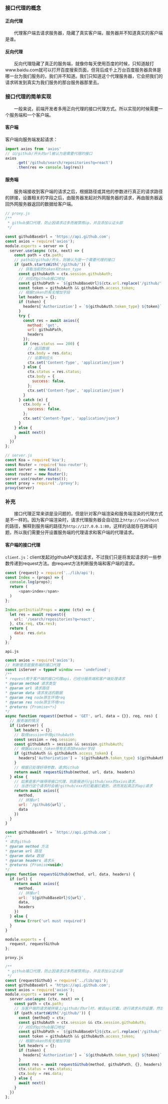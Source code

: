 ### 接口代理的概念
#### 正向代理
&#8195;&#8195;代理客户端去请求服务器，隐藏了真实客户端，服务器并不知道真实的客户端是谁。
#### 反向代理
&#8195;&#8195;反向代理隐藏了真正的服务端，就像你每天使用百度的时候，只知道敲打www.baidu.com就可以打开百度搜索页面，但背后成千上万台百度服务器具体是哪一台为我们服务的，我们并不知道。我们只知道这个代理服务器，它会把我们的请求转发到真实为我们服务的那台服务器那里去。
### 接口代理的简单实现
&#8195;&#8195;一般来说，前端开发者多用正向代理的接口代理方式。所以实现的时候需要一个服务端和一个客户端。
#### 客户端
客户端向服务端发起请求：
```javascript
import axios from 'axios'
// 以/github/开头的url被认为是需要代理的接口
axios
     .get('/github/search/repositories?q=react')
     .then(res => console.log(res))
```
#### 服务端
&#8195;&#8195;服务端接收到客户端的请求之后，根据路径或其他的参数进行真正的请求路径的拼接，设置相关的字段之后，由服务器发起对外网服务器的请求，再由服务器返回外网服务器返回的数据给客户端。
```javascript
// proxy.js
/**
 * github接口代理，防止因请求过多而被禁用ip，并且添加认证头部
 */

const githubBaseUrl = 'https://api.github.com';
const axios = require('axios');
module.exports = server => {
  server.use(async (ctx, next) => {
    const path = ctx.path;
    // path以/github/开头，则被认为是一个需要代理的接口
    if (path.startsWith('/github/')) {
      // 获取当前的token和token_type
      const githubAuth = ctx.session.githubAuth;
      // 对应的github接口地址
      const githubPath = `${githubBaseUrl}${ctx.url.replace('/github/', '/')}`;
      const token = githubAuth && githubAuth.access_token;
      // 根据token的有无增加字段
      let headers = {};
      if (token) {
        headers['Authorization'] = `${githubAuth.token_type} ${token}`
      }
      try {
        const res = await axios({
          method: 'get',
          url: githubPath,
          headers
        });
        if (res.status === 200) {
          // 返回数据
          ctx.body = res.data;
          // 设置响应头
          ctx.set('Content-Type', 'application/json')
        } else {
          ctx.status = res.status;
          ctx.body = {
            success: false,
          };
          ctx.set('Content-Type', 'application/json')
        }
      } catch (e) {
        ctx.body = {
          success: false,
        };
        ctx.set('Content-Type', 'application/json')
      }
    } else {
      await next()
    }
  })
};

// server.js
const Koa = require('koa');
const Router = require('koa-router');
const server = new Koa();
const router = new Router();
server.use(router.routes());
const proxy = require('./proxy');
proxy(server)
```
### 补充
&#8195;&#8195;接口代理正常来讲是没问题的，但是针对客户端渲染和服务端渲染的代理方式是不一样的。因为客户端渲染时，请求代理服务器会自动加上``http://localhost``的路径，解释到服务端的路径为``http://127.0.0.1:80``，这样的话就存在跨域问题，所以我们需要分开设置服务端的代理请求和客户端的代理请求。  
#### 客户端的接口代理
``client.js``：client发起对githubAPI发起请求，不过我们只是将发起请求的一些参数传递到request方法。由request方法判断服务端和客户端的请求。
```javascript
const {request} = require('../lib/api');
const Index = (props) => {
  console.log(props);
  return (
      <span>index</span>
  )
};

Index.getInitialProps = async (ctx) => {
  let res = await request({
    url: '/search/repositories?q=react',
  }, ctx.req, ctx.res);
  return {
    data: res.data
  }
};
```
``api.js``

```javascript
const axios = require('axios');
// 判断是否是服务端的接口代理
const isServer = typeof window === 'undefined';
/**
* request用于客户端的接口代理api，已经分服务端和客户端处理请求
* @param method 请求类型
* @param url 请求路径
* @param data 请求发送的数据
* @param req node原生环境req
* @param res node原生环境res
* @returns {Promise<*>}
*/
async function request({method = 'GET', url, data = {}}, req, res) {
  // 服务端的情况
  if (isServer) {
    let headers = {};
    // 取得session中得githubAuth
    const session = req.session;
    const githubAuth = session && session.githubAuth;
    // 根据access_token得有无添加header字段
    if (githubAuth && githubAuth.access_token) {
      headers['Authorization'] = `${githubAuth.token_type} ${githubAuth.access_token}`
    }
    // 根据已处理好得参数，请求Github
    return await requestGithub(method, url, data, headers)
  } else {
    // 如果是客户端得得接口代理，则直接进行/github/xxx的axios请求，
    // 当进行这个请求时会被/github/xxx的拦截器拦截到，进而发起真正的api请求
    return await axios({
      method,
      // 拼接url
      url: `/github${url}`,
      data
    })
  }
}

const githubBaseUrl = `https://api.github.com`;
/**
* 请求github
* @param method 方法
* @param url 路径
* @param data 数据
* @param headers 请求头
* @returns {Promise<void>}
*/
async function requestGithub(method, url, data, headers) {
  if (url) {
    return await axios({
      method,
      // 拼接url
      url: `${githubBaseUrl}${url}`,
      data,
      headers
    })
  } else {
    throw Error('url must required')
  }
}

module.exports = {
  request, requestGithub
};
```
``proxy.js``

```javascript
/**
 * github接口代理，防止因请求过多而被禁用ip，并且添加认证头部
 */
const {requestGithub} = require('../lib/api');
const githubBaseUrl = 'https://api.github.com';
const axios = require('axios');
module.exports = server => {
  server.use(async (ctx, next) => {
    const path = ctx.path;
    // 当客户端的请求被拼接上/github/的url时，被该api拦截，进行请求头的设置，然后再请求github
    if (path.startsWith('/github/')) {
      const {method} = ctx;
      const githubAuth = ctx.session && ctx.session.githubAuth;
      // 对应的github接口地址
      const githubPath = `${githubBaseUrl}${ctx.url.replace('/github/', '/')}`;
      const token = githubAuth && githubAuth.access_token;
      // 根据token的有无增加字段
      let headers = {};
      if (token) {
        headers['Authorization'] = `${githubAuth.token_type} ${token}`
      }
      const res = await requestGithub(method, githubPath, {}, headers);
      ctx.status = res.status;
      ctx.body = res.data;
    } else {
      await next()
    }
  })
};
```


